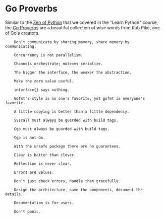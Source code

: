 # Go Proverbs

Similar to the [Zen of Python](https://peps.python.org/pep-0020/) that we covered in the "Learn Python" course, the [Go Proverbs](https://go-proverbs.github.io/) are a beautiful collection of wise words from Rob Pike, one of Go's creators.

```
    Don't communicate by sharing memory, share memory by communicating.

    Concurrency is not parallelism.

    Channels orchestrate; mutexes serialize.

    The bigger the interface, the weaker the abstraction.

    Make the zero value useful.

    interface{} says nothing.

    Gofmt's style is no one's favorite, yet gofmt is everyone's favorite.

    A little copying is better than a little dependency.

    Syscall must always be guarded with build tags.

    Cgo must always be guarded with build tags.

    Cgo is not Go.

    With the unsafe package there are no guarantees.

    Clear is better than clever.

    Reflection is never clear.

    Errors are values.

    Don't just check errors, handle them gracefully.

    Design the architecture, name the components, document the details.

    Documentation is for users.

    Don't panic.

```